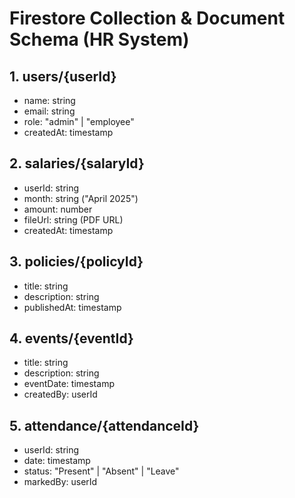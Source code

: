 # Firestore Collection & Document Schema (HR System)

## 1. users/{userId}
- name: string
- email: string
- role: "admin" | "employee"
- createdAt: timestamp

## 2. salaries/{salaryId}
- userId: string
- month: string ("April 2025")
- amount: number
- fileUrl: string (PDF URL)
- createdAt: timestamp

## 3. policies/{policyId}
- title: string
- description: string
- publishedAt: timestamp

## 4. events/{eventId}
- title: string
- description: string
- eventDate: timestamp
- createdBy: userId

## 5. attendance/{attendanceId}
- userId: string
- date: timestamp
- status: "Present" | "Absent" | "Leave"
- markedBy: userId
